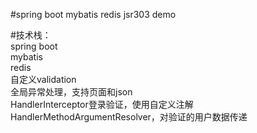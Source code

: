 #spring boot mybatis redis jsr303 demo

#技术栈：  
spring boot   
mybatis   
redis   
自定义validation   
全局异常处理，支持页面和json   
HandlerInterceptor登录验证，使用自定义注解   
HandlerMethodArgumentResolver，对验证的用户数据传递  